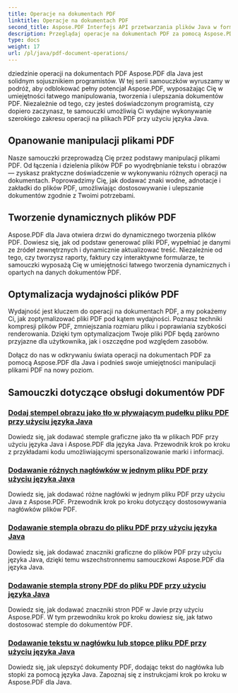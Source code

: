 ```yaml
---
title: Operacje na dokumentach PDF
linktitle: Operacje na dokumentach PDF
second_title: Aspose.PDF Interfejs API przetwarzania plików Java w formacie Java
description: Przeglądaj operacje na dokumentach PDF za pomocą Aspose.PDF dla Java. Naucz się płynnie manipulować, tworzyć i ulepszać pliki PDF w Javie.
type: docs
weight: 17
url: /pl/java/pdf-document-operations/
---
```


dziedzinie operacji na dokumentach PDF Aspose.PDF dla Java jest solidnym sojusznikiem programistów. W tej serii samouczków wyruszamy w podróż, aby odblokować pełny potencjał Aspose.PDF, wyposażając Cię w umiejętności łatwego manipulowania, tworzenia i ulepszania dokumentów PDF. Niezależnie od tego, czy jesteś doświadczonym programistą, czy dopiero zaczynasz, te samouczki umożliwią Ci wydajne wykonywanie szerokiego zakresu operacji na plikach PDF przy użyciu języka Java.

## Opanowanie manipulacji plikami PDF

Nasze samouczki przeprowadzą Cię przez podstawy manipulacji plikami PDF. Od łączenia i dzielenia plików PDF po wyodrębnianie tekstu i obrazów — zyskasz praktyczne doświadczenie w wykonywaniu różnych operacji na dokumentach. Poprowadzimy Cię, jak dodawać znaki wodne, adnotacje i zakładki do plików PDF, umożliwiając dostosowywanie i ulepszanie dokumentów zgodnie z Twoimi potrzebami.

## Tworzenie dynamicznych plików PDF

Aspose.PDF dla Java otwiera drzwi do dynamicznego tworzenia plików PDF. Dowiesz się, jak od podstaw generować pliki PDF, wypełniać je danymi ze źródeł zewnętrznych i dynamicznie aktualizować treść. Niezależnie od tego, czy tworzysz raporty, faktury czy interaktywne formularze, te samouczki wyposażą Cię w umiejętności łatwego tworzenia dynamicznych i opartych na danych dokumentów PDF.

## Optymalizacja wydajności plików PDF

Wydajność jest kluczem do operacji na dokumentach PDF, a my pokażemy Ci, jak zoptymalizować pliki PDF pod kątem wydajności. Poznasz techniki kompresji plików PDF, zmniejszania rozmiaru pliku i poprawiania szybkości renderowania. Dzięki tym optymalizacjom Twoje pliki PDF będą zarówno przyjazne dla użytkownika, jak i oszczędne pod względem zasobów.

Dołącz do nas w odkrywaniu świata operacji na dokumentach PDF za pomocą Aspose.PDF dla Java i podnieś swoje umiejętności manipulacji plikami PDF na nowy poziom.

## Samouczki dotyczące obsługi dokumentów PDF
### [Dodaj stempel obrazu jako tło w pływającym pudełku pliku PDF przy użyciu języka Java](./add-image-stamp-as-background-in-floating-box-of-pdf-using-java/)
Dowiedz się, jak dodawać stemple graficzne jako tła w plikach PDF przy użyciu języka Java i Aspose.PDF dla języka Java. Przewodnik krok po kroku z przykładami kodu umożliwiającymi spersonalizowanie marki i informacji.
### [Dodawanie różnych nagłówków w jednym pliku PDF przy użyciu języka Java](./adding-different-headers-in-one-pdf-file-using-java/)
Dowiedz się, jak dodawać różne nagłówki w jednym pliku PDF przy użyciu Java z Aspose.PDF. Przewodnik krok po kroku dotyczący dostosowywania nagłówków plików PDF.
### [Dodawanie stempla obrazu do pliku PDF przy użyciu języka Java](./adding-image-stamp-in-pdf-file-using-java/)
Dowiedz się, jak dodawać znaczniki graficzne do plików PDF przy użyciu języka Java, dzięki temu wszechstronnemu samouczkowi Aspose.PDF dla języka Java.
### [Dodawanie stempla strony PDF do pliku PDF przy użyciu języka Java](./adding-pdf-page-stamp-in-pdf-file-using-java/)
Dowiedz się, jak dodawać znaczniki stron PDF w Javie przy użyciu Aspose.PDF. W tym przewodniku krok po kroku dowiesz się, jak łatwo dostosować stemple do dokumentów PDF.
### [Dodawanie tekstu w nagłówku lub stopce pliku PDF przy użyciu języka Java](./adding-text-in-header-or-footer-of-pdf-file-using-java/)
Dowiedz się, jak ulepszyć dokumenty PDF, dodając tekst do nagłówka lub stopki za pomocą języka Java. Zapoznaj się z instrukcjami krok po kroku w Aspose.PDF dla Java.